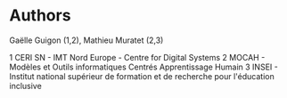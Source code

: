 # Authors
Gaëlle Guigon (1,2), Mathieu Muratet (2,3)

1 CERI SN - IMT Nord Europe - Centre for Digital Systems
2 MOCAH - Modèles et Outils informatiques Centrés Apprentissage Humain
3 INSEI - Institut national supérieur de formation et de recherche pour l'éducation inclusive
